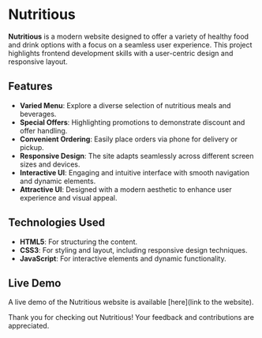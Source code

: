 # Nutritious

**Nutritious** is a modern website designed to offer a variety of healthy food and drink options with a focus on a seamless user experience. This project highlights frontend development skills with a user-centric design and responsive layout.

## Features

- **Varied Menu**: Explore a diverse selection of nutritious meals and beverages.
- **Special Offers**: Highlighting promotions to demonstrate discount and offer handling.
- **Convenient Ordering**: Easily place orders via phone for delivery or pickup.
- **Responsive Design**: The site adapts seamlessly across different screen sizes and devices.
- **Interactive UI**: Engaging and intuitive interface with smooth navigation and dynamic elements.
- **Attractive UI**: Designed with a modern aesthetic to enhance user experience and visual appeal.

## Technologies Used

- **HTML5**: For structuring the content.
- **CSS3**: For styling and layout, including responsive design techniques.
- **JavaScript**: For interactive elements and dynamic functionality.

## Live Demo

A live demo of the Nutritious website is available [here](link to the website).

Thank you for checking out Nutritious! Your feedback and contributions are appreciated.

